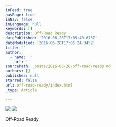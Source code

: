 ```yaml
---
inFeed: true
hasPage: true
inNav: false
inLanguage: null
keywords: []
description: Off-Road Ready
datePublished: '2016-06-28T17:05:40.673Z'
dateModified: '2016-06-28T17:05:24.345Z'
title: ''
author:
  - name: ''
    url: ''
sourcePath: _posts/2016-06-28-off-road-ready.md
authors: []
publisher: null
starred: false
url: off-road-ready/index.html
_type: Article

---
```

![](https://the-grid-user-content.s3-us-west-2.amazonaws.com/c4ff377e-e85c-41de-9330-073cc726a26a.jpg)
![](https://the-grid-user-content.s3-us-west-2.amazonaws.com/cceae80c-8ff4-4933-8073-f49a531aeb25.jpg)

Off-Road Ready